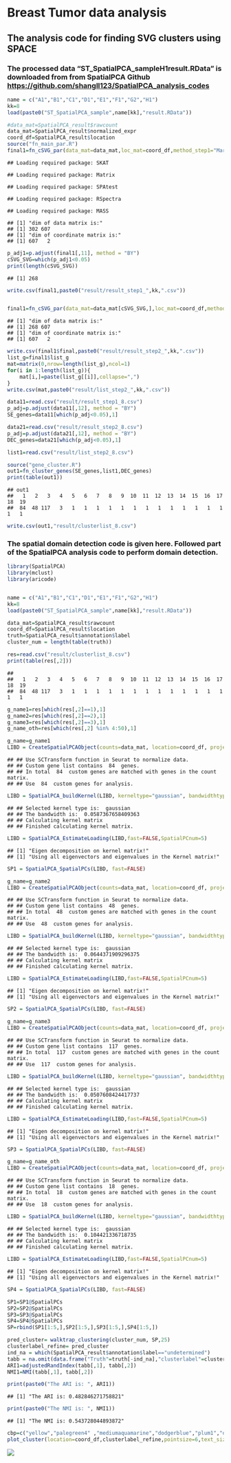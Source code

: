 Breast Tumor data analysis
================

## The analysis code for finding SVG clusters using SPACE

### The processed data “ST_SpatialPCA_sampleH1result.RData” is downloaded from from SpatialPCA Github <https://github.com/shangll123/SpatialPCA_analysis_codes>

``` r
name = c("A1","B1","C1","D1","E1","F1","G2","H1")
kk=8
load(paste0("ST_SpatialPCA_sample",name[kk],"result.RData"))

#data_mat=SpatialPCA_result$rawcount
data_mat=SpatialPCA_result$normalized_expr
coord_df=SpatialPCA_result$location 
source("fn_main_par.R")
final1=fn_cSVG_par(data_mat=data_mat,loc_mat=coord_df,method_step1="MargcorTest",thres_step1="standard",control=FALSE,ncore=7)
```

    ## Loading required package: SKAT

    ## Loading required package: Matrix

    ## Loading required package: SPAtest

    ## Loading required package: RSpectra

    ## Loading required package: MASS

    ## [1] "dim of data matrix is:"
    ## [1] 302 607
    ## [1] "dim of coordinate matrix is:"
    ## [1] 607   2

``` r
p_adj1=p.adjust(final1[,11], method = "BY")
cSVG_SVG=which(p_adj1<0.05)
print(length(cSVG_SVG))
```

    ## [1] 268

``` r
write.csv(final1,paste0("result/result_step1_",kk,".csv"))


final1=fn_cSVG_par(data_mat=data_mat[cSVG_SVG,],loc_mat=coord_df,method_step1="MargcorTest",thres_step1="standard",control=TRUE,ncore=7)
```

    ## [1] "dim of data matrix is:"
    ## [1] 268 607
    ## [1] "dim of coordinate matrix is:"
    ## [1] 607   2

``` r
write.csv(final1$final,paste0("result/result_step2_",kk,".csv"))
list_g=final1$list_g
mat=matrix(0,nrow=length(list_g),ncol=1)
for(i in 1:length(list_g)){
    mat[i,]=paste(list_g[[i]],collapse=",")
}
write.csv(mat,paste0("result/list_step2_",kk,".csv"))
```

``` r
data11=read.csv("result/result_step1_8.csv")
p_adj=p.adjust(data11[,12], method = "BY")
SE_genes=data11[which(p_adj<0.05),1]

data21=read.csv("result/result_step2_8.csv")
p_adj=p.adjust(data21[,12], method = "BY")
DEC_genes=data21[which(p_adj<0.05),1]

list1=read.csv("result/list_step2_8.csv")

source("gene_cluster.R")
out1=fn_cluster_genes(SE_genes,list1,DEC_genes)
print(table(out1))
```

    ## out1
    ##   1   2   3   4   5   6   7   8   9  10  11  12  13  14  15  16  17  18  19 
    ##  84  48 117   3   1   1   1   1   1   1   1   1   1   1   1   1   1   1   1

``` r
write.csv(out1,"result/clusterlist_8.csv")
```

### The spatial domain detection code is given here. Followed part of the SpatialPCA analysis code to perform domain detection.

``` r
library(SpatialPCA)
library(mclust)
library(aricode)


name = c("A1","B1","C1","D1","E1","F1","G2","H1")
kk=8
load(paste0("ST_SpatialPCA_sample",name[kk],"result.RData"))

data_mat=SpatialPCA_result$rawcount
coord_df=SpatialPCA_result$location 
truth=SpatialPCA_result$annotation$label
cluster_num = length(table(truth))

res=read.csv("result/clusterlist_8.csv")
print(table(res[,2]))
```

    ## 
    ##   1   2   3   4   5   6   7   8   9  10  11  12  13  14  15  16  17  18  19 
    ##  84  48 117   3   1   1   1   1   1   1   1   1   1   1   1   1   1   1   1

``` r
g_name1=res[which(res[,2]==1),1] 
g_name2=res[which(res[,2]==2),1] 
g_name3=res[which(res[,2]==3),1] 
g_name_oth=res[which(res[,2] %in% 4:50),1] 

g_name=g_name1
LIBD = CreateSpatialPCAObject(counts=data_mat, location=coord_df, project = "SpatialPCA",gene.type="spatial",sparkversion="sparkx",numCores_spark=5,gene.number=3000, customGenelist=g_name,min.loctions = 20, min.features=20)
```

    ## ## Use SCTransform function in Seurat to normalize data. 
    ## ## Custom gene list contains  84  genes. 
    ## ## In total  84  custom genes are matched with genes in the count matrix. 
    ## ## Use  84  custom genes for analysis.

``` r
LIBD = SpatialPCA_buildKernel(LIBD, kerneltype="gaussian", bandwidthtype="SJ",bandwidth.set.by.user=NULL)
```

    ## ## Selected kernel type is:  gaussian  
    ## ## The bandwidth is:  0.0587367658409363  
    ## ## Calculating kernel matrix
    ## ## Finished calculating kernel matrix.

``` r
LIBD = SpatialPCA_EstimateLoading(LIBD,fast=FALSE,SpatialPCnum=5)
```

    ## [1] "Eigen decomposition on kernel matrix!"
    ## [1] "Using all eigenvectors and eigenvalues in the Kernel matrix!"

``` r
SP1 = SpatialPCA_SpatialPCs(LIBD, fast=FALSE)

g_name=g_name2
LIBD = CreateSpatialPCAObject(counts=data_mat, location=coord_df, project = "SpatialPCA",gene.type="spatial",sparkversion="sparkx",numCores_spark=5,gene.number=3000, customGenelist=g_name,min.loctions = 20, min.features=20)
```

    ## ## Use SCTransform function in Seurat to normalize data. 
    ## ## Custom gene list contains  48  genes. 
    ## ## In total  48  custom genes are matched with genes in the count matrix. 
    ## ## Use  48  custom genes for analysis.

``` r
LIBD = SpatialPCA_buildKernel(LIBD, kerneltype="gaussian", bandwidthtype="SJ",bandwidth.set.by.user=NULL)
```

    ## ## Selected kernel type is:  gaussian  
    ## ## The bandwidth is:  0.0644371909296375  
    ## ## Calculating kernel matrix
    ## ## Finished calculating kernel matrix.

``` r
LIBD = SpatialPCA_EstimateLoading(LIBD,fast=FALSE,SpatialPCnum=5)
```

    ## [1] "Eigen decomposition on kernel matrix!"
    ## [1] "Using all eigenvectors and eigenvalues in the Kernel matrix!"

``` r
SP2 = SpatialPCA_SpatialPCs(LIBD, fast=FALSE)

g_name=g_name3
LIBD = CreateSpatialPCAObject(counts=data_mat, location=coord_df, project = "SpatialPCA",gene.type="spatial",sparkversion="sparkx",numCores_spark=5,gene.number=3000, customGenelist=g_name,min.loctions = 20, min.features=20)
```

    ## ## Use SCTransform function in Seurat to normalize data. 
    ## ## Custom gene list contains  117  genes. 
    ## ## In total  117  custom genes are matched with genes in the count matrix. 
    ## ## Use  117  custom genes for analysis.

``` r
LIBD = SpatialPCA_buildKernel(LIBD, kerneltype="gaussian", bandwidthtype="SJ",bandwidth.set.by.user=NULL)
```

    ## ## Selected kernel type is:  gaussian  
    ## ## The bandwidth is:  0.0507608424417737  
    ## ## Calculating kernel matrix
    ## ## Finished calculating kernel matrix.

``` r
LIBD = SpatialPCA_EstimateLoading(LIBD,fast=FALSE,SpatialPCnum=5)
```

    ## [1] "Eigen decomposition on kernel matrix!"
    ## [1] "Using all eigenvectors and eigenvalues in the Kernel matrix!"

``` r
SP3 = SpatialPCA_SpatialPCs(LIBD, fast=FALSE)

g_name=g_name_oth
LIBD = CreateSpatialPCAObject(counts=data_mat, location=coord_df, project = "SpatialPCA",gene.type="spatial",sparkversion="sparkx",numCores_spark=5,gene.number=3000, customGenelist=g_name,min.loctions = 20, min.features=20)
```

    ## ## Use SCTransform function in Seurat to normalize data. 
    ## ## Custom gene list contains  18  genes. 
    ## ## In total  18  custom genes are matched with genes in the count matrix. 
    ## ## Use  18  custom genes for analysis.

``` r
LIBD = SpatialPCA_buildKernel(LIBD, kerneltype="gaussian", bandwidthtype="SJ",bandwidth.set.by.user=NULL)
```

    ## ## Selected kernel type is:  gaussian  
    ## ## The bandwidth is:  0.104421336718735  
    ## ## Calculating kernel matrix
    ## ## Finished calculating kernel matrix.

``` r
LIBD = SpatialPCA_EstimateLoading(LIBD,fast=FALSE,SpatialPCnum=5)
```

    ## [1] "Eigen decomposition on kernel matrix!"
    ## [1] "Using all eigenvectors and eigenvalues in the Kernel matrix!"

``` r
SP4 = SpatialPCA_SpatialPCs(LIBD, fast=FALSE)

SP1=SP1@SpatialPCs
SP2=SP2@SpatialPCs
SP3=SP3@SpatialPCs
SP4=SP4@SpatialPCs
SP=rbind(SP1[1:5,],SP2[1:5,],SP3[1:5,],SP4[1:5,])

pred_cluster= walktrap_clustering(cluster_num, SP,25)
clusterlabel_refine= pred_cluster
ind_na = which(SpatialPCA_result$annotation$label=="undetermined")
tabb = na.omit(data.frame("Truth"=truth[-ind_na],"clusterlabel"=clusterlabel_refine[-ind_na]))
ARI1=adjustedRandIndex(tabb[,1], tabb[,2]) 
NMI1=NMI(tabb[,1], tabb[,2])

print(paste0("The ARI is: ", ARI1))
```

    ## [1] "The ARI is: 0.482846271758821"

``` r
print(paste0("The NMI is: ", NMI1))
```

    ## [1] "The NMI is: 0.543728044893872"

``` r
cbp=c("yellow","palegreen4" ,"mediumaquamarine","dodgerblue","plum1","orange","lightblue2")
plot_cluster(location=coord_df,clusterlabel_refine,pointsize=6,text_size=40 ,title_in=paste0("Detected domains- SPACE"),color_in=cbp)
```

![](Her2_Analysis_code_files/figure-gfm/unnamed-chunk-3-1.png)<!-- -->

